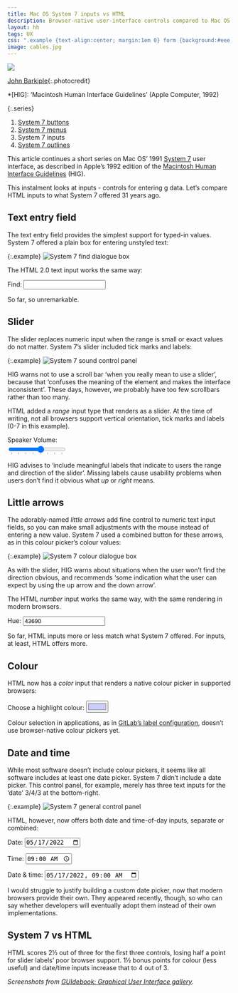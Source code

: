 ```yaml
---
title: Mac OS System 7 inputs vs HTML
description: Browser-native user-interface controls compared to Mac OS 31 years ago
layout: hh
tags: UX
css: ".example {text-align:center; margin:1em 0} form {background:#eee;padding:1em;margin:1em 2em; width:20em} #volume{margin-top:0.5em}"
image: cables.jpg
---
```


![](cables.jpg)

[John Barkiple](https://unsplash.com/photos/l090uFWoPaI){:.photocredit}

*[HIG]: ‘Macintosh Human Interface Guidelines’ (Apple Computer, 1992)

{:.series}
1. [System 7 buttons](system-7-buttons)
2. [System 7 menus](system-7-menus)
3. System 7 inputs
4. [System 7 outlines](system-7-outlines)

This article continues a short series on Mac OS’ 1991 
[System 7](https://en.wikipedia.org/wiki/System_7)
user interface, as described in Apple’s 1992 edition of the
[Macintosh Human Interface Guidelines](https://dl.acm.org/doi/book/10.5555/573097) (HIG).

This instalment looks at inputs - controls for entering g data.
Let’s compare HTML inputs to what System 7 offered 31 years ago.

## Text entry field

The text entry field provides the simplest support for typed-in values.
System 7 offered a plain box for entering unstyled text:

{:.example}
![System 7 find dialogue box](system-7/dialogue-box-find.webp)

The HTML 2.0 text input works the same way:

<form>
<label for=find>Find:</label>
<input id=find>
</form>

So far, so unremarkable.

## Slider

The slider replaces numeric input when the range is small or exact values do not matter.
System 7’s slider included tick marks and labels:

{:.example}
![System 7 sound control panel](system-7/control-panel-sound.webp)

HIG warns not to use a scroll bar ‘when you really mean to use a slider’,
because that ‘confuses the meaning of the element and makes the interface inconsistent’.
These days, however, we probably have too few scrollbars rather than too many.

HTML added a _range_ input type that renders as a slider.
At the time of writing, not all browsers support vertical orientation, tick marks and labels (0-7 in this example).

<form>
<label for=volume>Speaker Volume:</label>
<br><input id=volume type=range min=0 max=7 list=tickmarks>
<datalist id=tickmarks>
<option value=0>0</option>
<option value=1>1</option>
<option value=2>2</option>
<option value=3>3</option>
<option value=4>4</option>
<option value=5>5</option>
<option value=6>6</option>
<option value=7>7</option>
</datalist>
</form>

HIG advises to ‘include meaningful labels that indicate to users the range and direction of the slider’.
Missing labels cause usability problems when users don’t find it obvious what _up_ or _right_ means.

## Little arrows

The adorably-named _little arrows_ add fine control to numeric text input fields, so you can make small adjustments with the mouse instead of entering a new value.
System 7 used a combined button for these arrows, as in this colour picker’s colour values:

{:.example}
![System 7 colour dialogue box](system-7/dialogue-box-colour.webp)

As with the slider, HIG warns about situations when the user won’t find the direction obvious, 
and recommends ‘some indication what the user can expect by using the up arrow and the down arrow’.

The HTML _number_ input works the same way, with the same rendering in modern browsers.

<form>
<label for=hue>Hue:</label>
<input id=hue type=number value=43690>
</form>

So far, HTML inputs more or less match what System 7 offered.
For inputs, at least, HTML offers more.

## Colour

HTML now has a _color_ input that renders a native colour picker in supported browsers:

<form>
<label for=highlight>Choose a highlight colour:</label>
<input id=highlight type=color value="#ccccff">
</form>

Colour selection in applications, as in
[GitLab’s label configuration](https://about.gitlab.com/releases/2014/08/22/gitlab-7-dot-2-released-with-better-labels/), doesn’t use browser-native colour pickers yet.

## Date and time

While most software doesn’t include colour pickers, it seems like all software includes at least one date picker.
System 7 didn’t include a date picker.
This control panel, for example, merely has three text inputs for the ‘date’ 3/4/3 at the bottom-right.

{:.example}
![System 7 general control panel](system-7/control-panel-general.webp)

HTML, however, now offers both date and time-of-day inputs, separate or combined:

<form>
<p><label for=date>Date:</label> <input id=date type=date value="2022-05-17"></p>
<p><label for=time>Time:</label> <input id=time type=time value="09:00"></p>
<p><label for=datetime>Date &amp; time:</label> <input id=datetime type="datetime-local" value="2022-05-17T09:00"></p>
</form>

I would struggle to justify building a custom date picker, now that modern browsers provide their own.
They appeared recently, though, so who can say whether developers will eventually adopt them instead of their own implementations.

## System 7 vs HTML

HTML scores 2½ out of three for the first three controls, losing half a point for slider labels’ poor browser support.
1½ bonus points for colour (less useful) and date/time inputs increase that to 4 out of 3.

_Screenshots from
[GUIdebook: Graphical User Interface gallery](https://guidebookgallery.org/screenshots/macos70)._

